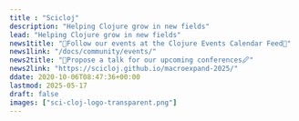 ```yaml
---
title : "Scicloj"
description: "Helping Clojure grow in new fields"
lead: "Helping Clojure grow in new fields"
news1title: "📅Follow our events at the Clojure Events Calendar Feed📅"
news1link: "/docs/community/events/"
news2title: "🧪Propose a talk for our upcoming conferences🖉"
news2link: "https://scicloj.github.io/macroexpand-2025/"
ddate: 2020-10-06T08:47:36+00:00
lastmod: 2025-05-17
draft: false
images: ["sci-cloj-logo-transparent.png"]
---
```

